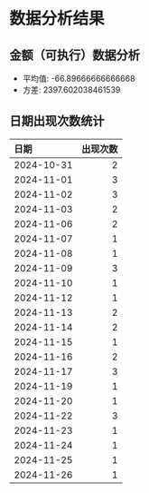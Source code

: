 # 数据分析结果

## 金额（可执行）数据分析

- 平均值: -66.89666666666668
- 方差: 2397.602038461539

## 日期出现次数统计

| 日期       |   出现次数 |
|:-----------|-----------:|
| 2024-10-31 |          2 |
| 2024-11-01 |          3 |
| 2024-11-02 |          3 |
| 2024-11-03 |          2 |
| 2024-11-06 |          2 |
| 2024-11-07 |          1 |
| 2024-11-08 |          1 |
| 2024-11-09 |          3 |
| 2024-11-10 |          1 |
| 2024-11-12 |          1 |
| 2024-11-13 |          2 |
| 2024-11-14 |          2 |
| 2024-11-15 |          1 |
| 2024-11-16 |          2 |
| 2024-11-17 |          3 |
| 2024-11-19 |          1 |
| 2024-11-20 |          1 |
| 2024-11-22 |          3 |
| 2024-11-23 |          1 |
| 2024-11-24 |          1 |
| 2024-11-25 |          1 |
| 2024-11-26 |          1 |